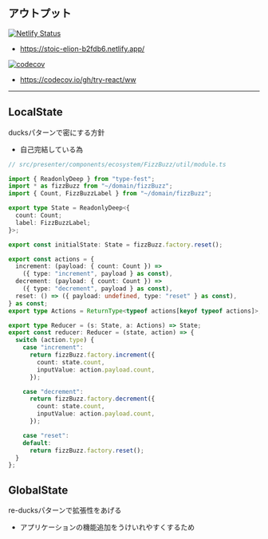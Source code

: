 ## アウトプット

[![Netlify Status](https://api.netlify.com/api/v1/badges/6b27c592-08c9-4110-9f87-6b564787be0e/deploy-status)](https://app.netlify.com/sites/stoic-elion-b2fdb6/deploys)
- https://stoic-elion-b2fdb6.netlify.app/

[![codecov](https://codecov.io/gh/try-react/ww/branch/master/graph/badge.svg)](https://codecov.io/gh/try-react/ww)
- https://codecov.io/gh/try-react/ww


---

## LocalState

ducksパターンで密にする方針
- 自己完結している為

```ts
// src/presenter/components/ecosystem/FizzBuzz/util/module.ts

import { ReadonlyDeep } from "type-fest";
import * as fizzBuzz from "~/domain/fizzBuzz";
import { Count, FizzBuzzLabel } from "~/domain/fizzBuzz";

export type State = ReadonlyDeep<{
  count: Count;
  label: FizzBuzzLabel;
}>;

export const initialState: State = fizzBuzz.factory.reset();

export const actions = {
  increment: (payload: { count: Count }) =>
    ({ type: "increment", payload } as const),
  decrement: (payload: { count: Count }) =>
    ({ type: "decrement", payload } as const),
  reset: () => ({ payload: undefined, type: "reset" } as const),
} as const;
export type Actions = ReturnType<typeof actions[keyof typeof actions]>;

export type Reducer = (s: State, a: Actions) => State;
export const reducer: Reducer = (state, action) => {
  switch (action.type) {
    case "increment":
      return fizzBuzz.factory.increment({
        count: state.count,
        inputValue: action.payload.count,
      });

    case "decrement":
      return fizzBuzz.factory.decrement({
        count: state.count,
        inputValue: action.payload.count,
      });

    case "reset":
    default:
      return fizzBuzz.factory.reset();
  }
};
```

## GlobalState

re-ducksパターンで拡張性をあげる
- アプリケーションの機能追加をうけいれやすくするため
